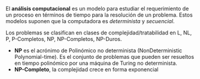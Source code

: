 El **análisis computacional** es un modelo para estudiar el requerimiento de un proceso en términos de tiempo para la resolución de un problema. Estos modelos suponen que la computadora es *determinista* y *secuencial*.

Los problemas se clasifican en clases de complejidad/tratabilidad en L, NL, P, P-Completos, NP, NP-Completos, NP-Duros. 
- **NP** es el acrónimo de Polinómico no determinista (NonDeterministic Polynomial-time). Es el conjunto de problemas que pueden ser resueltos en tiempo polinómico por una máquina de Turing no determinista. 
- **NP-Completo**, la complejidad crece en forma exponencial